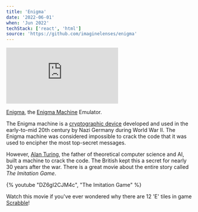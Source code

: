 ```yaml
---
title: 'Enigma'
date: '2022-06-01'
when: 'Jun 2022'
techStack: ['react', 'html']
source: 'https://github.com/imaginelenses/enigma'
---
```


<div class="iframeContainer">
<iframe src="https://imaginelenses.com/enigma/" frameborder="0" title="Enigma Machine Emulator" autofocus></iframe>
</div>

<a href="https://imaginelenses.com/enigma/" target="_blank">Enigma</a>, the <a href="https://en.wikipedia.org/wiki/Enigma_machine" target="_blank">Enigma Machine</a> Emulator.

The Enigma machine is a <a href="https://en.wikipedia.org/wiki/Cryptography" target="_blank">cryptographic device</a> developed and used in the early-to-mid 20th century by Nazi Germany during World War II. The Enigma machine was considered impossible to crack the code that it was used to encipher the most top-secret messages.

However, <a href="https://en.wikipedia.org/wiki/Alan_Turing" target="_blank">Alan Turing</a>, the father of theoretical computer science and AI, built a machine to crack the code. The British kept this a secret for nearly 30 years after the war. There is a great movie about the entire story called <em>The Imitation Game</em>.

<div class="fullWidth">
{% youtube "DZ6gI2CJM4c", "The Imitation Game" %}
</div>

Watch this movie if you've ever wondered why there are 12 'E' tiles in game <a href="https://en.wikipedia.org/wiki/Scrabble" target="_blank">Scrabble</a>!